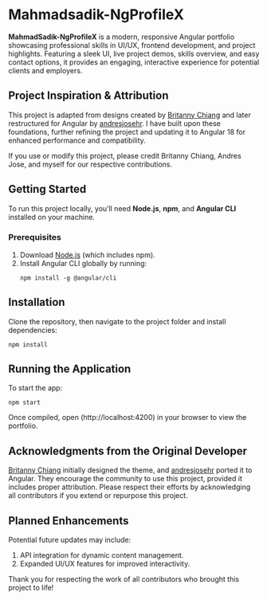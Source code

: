 # Mahmadsadik-NgProfileX

**MahmadSadik-NgProfileX** is a modern, responsive Angular portfolio showcasing professional skills in UI/UX, frontend development, and project highlights. Featuring a sleek UI, live project demos, skills overview, and easy contact options, it provides an engaging, interactive experience for potential clients and employers.

## Project Inspiration & Attribution

This project is adapted from designs created by [Britanny Chiang](https://github.com/bchiang7/v4) and later restructured for Angular by [andresjosehr](https://github.com/andresjosehr). I have built upon these foundations, further refining the project and updating it to Angular 18 for enhanced performance and compatibility. 

If you use or modify this project, please credit Britanny Chiang, Andres Jose, and myself for our respective contributions.

## Getting Started

To run this project locally, you’ll need **Node.js**, **npm**, and **Angular CLI** installed on your machine.

### Prerequisites

1. Download [Node.js](https://nodejs.org/) (which includes npm).
2. Install Angular CLI globally by running:
   ```
   npm install -g @angular/cli
   ```

## Installation
Clone the repository, then navigate to the project folder and install dependencies:
```
npm install
```

## Running the Application

To start the app:
```
npm start
```
Once compiled, open (http://localhost:4200) in your browser to view the portfolio.

## Acknowledgments from the Original Developer

 [Britanny Chiang](https://github.com/bchiang7/v4) initially designed the theme, and [andresjosehr](https://github.com/andresjosehr) ported it to Angular. They encourage the community to use this project, provided it includes proper attribution. Please respect their efforts by acknowledging all contributors if you extend or repurpose this project.

## Planned Enhancements

Potential future updates may include:

1. API integration for dynamic content management.
2. Expanded UI/UX features for improved interactivity.

Thank you for respecting the work of all contributors who brought this project to life!